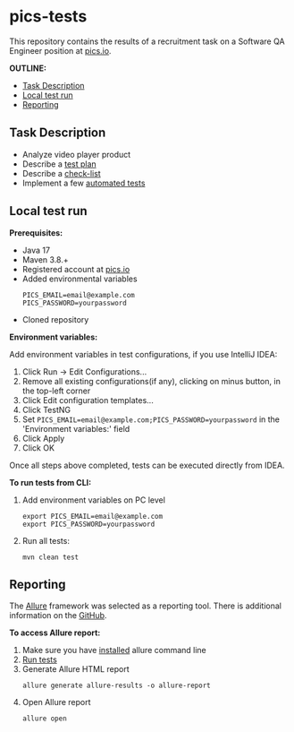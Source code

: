 # pics-tests

This repository contains the results of a recruitment task on a Software QA Engineer position at [pics.io](https://pics.io).

**OUTLINE:**
* [Task Description](#task-description)
* [Local test run](#local-test-run)
* [Reporting](#reporting)

## Task Description

* Analyze video player product  
* Describe a [test plan](https://will-be-added-soon)  
* Describe a [check-list](https://will-be-added-soon)  
* Implement a few [automated tests](https://url-to-source-code)  

## Local test run

**Prerequisites:**
* Java 17  
* Maven 3.8.+  
* Registered account at [pics.io](https://pics.io)  
* Added environmental variables
    ```shell
    PICS_EMAIL=email@example.com
    PICS_PASSWORD=yourpassword
    ```
* Cloned repository

**Environment variables:**

Add environment variables in test configurations, if you use IntelliJ IDEA:
1. Click Run -> Edit Configurations...
2. Remove all existing configurations(if any), clicking on minus button, in the top-left corner  
3. Click Edit configuration templates...
4. Click TestNG 
5. Set `PICS_EMAIL=email@example.com;PICS_PASSWORD=yourpassword` in the 'Environment variables:' field  
6. Click Apply
7. Click OK

Once all steps above completed, tests can be executed directly from IDEA. 

**To run tests from CLI:**
1. Add environment variables on PC level
    ```shell
    export PICS_EMAIL=email@example.com
    export PICS_PASSWORD=yourpassword
    ```
2. Run all tests:
    ```shell
    mvn clean test
    ```

## Reporting

The [Allure](https://docs.qameta.io/allure/) framework was selected as a reporting tool. There is additional 
information on the [GitHub](https://github.com/allure-framework).

**To access Allure report:**
1. Make sure you have [installed](https://docs.qameta.io/allure/#_installing_a_commandline) allure command line
2. [Run tests](#local-test-run)
3. Generate Allure HTML report
    ```shell
    allure generate allure-results -o allure-report
    ```
4. Open Allure report
    ```shell
    allure open
    ```